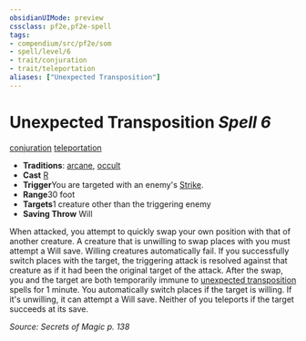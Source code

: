 ```yaml
---
obsidianUIMode: preview
cssclass: pf2e,pf2e-spell
tags:
- compendium/src/pf2e/som
- spell/level/6
- trait/conjuration
- trait/teleportation
aliases: ["Unexpected Transposition"]
---
```

# Unexpected Transposition *Spell 6*   
[conjuration](../../Rules/traits/conjuration.md)  [teleportation](../../Rules/traits/teleportation.md)  

- **Traditions**: [arcane](../../Rules/traits/arcane.md), [occult](../../Rules/traits/occult.md)
- **Cast** [R](../../Rules/core-rulebook/chapter-9-playing-the-game.md#Actions "Reaction") 
- **Trigger**You are targeted with an enemy's [Strike](../../Rules/actions/strike.md).
- **Range**30 foot
- **Targets**1 creature other than the triggering enemy
- **Saving Throw** Will

When attacked, you attempt to quickly swap your own position with that of another creature. A creature that is unwilling to swap places with you must attempt a Will save. Willing creatures automatically fail. If you successfully switch places with the target, the triggering attack is resolved against that creature as if it had been the original target of the attack. After the swap, you and the target are both temporarily immune to [unexpected transposition](../../../..//TTRPGShare-Pathfinder-2E-Vault/compendium/spells/unexpected-transposition-som.md) spells for 1 minute. You automatically switch places if the target is willing. If it's unwilling, it can attempt a Will save. Neither of you teleports if the target succeeds at its save.

*Source: Secrets of Magic p. 138*